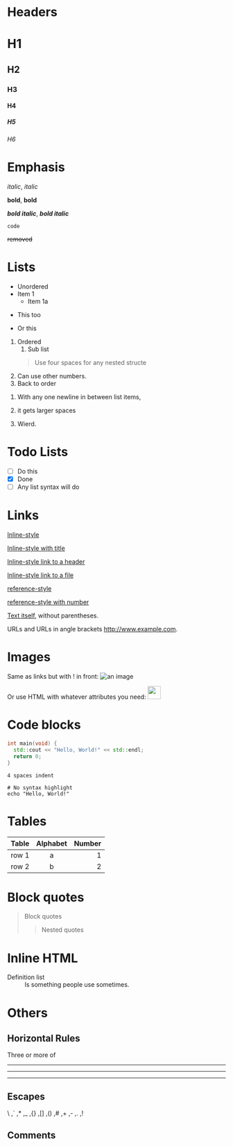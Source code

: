 <!---
Markdown cheatsheet

Maintainer:  Beomjoon Goh
Last Change: 08 Mar 2020 03:33:12 +0900
-->

# Headers

# H1
## H2
### H3
#### H4
##### H5
###### H6

# Emphasis

*italic*, _italic_

**bold**, __bold__

***bold italic***, ___bold italic___

`code`

~~removed~~

# Lists

* Unordered
* Item 1
    * Item 1a
- This too
+ Or this

1. Ordered
    1. Sub list
    > Use four spaces for any nested structe
1. Can use other numbers.
1. Back to order

<!-- break the ordered list and start new-->

1. With any one newline in between list items,

1. it gets larger spaces
1. Wierd.

# Todo Lists

* [ ] Do this
* [x] Done
* [ ] Any list syntax will do

# Links

[Inline-style](https://www.google.com)

[Inline-style with title](https://www.google.com "Google's Homepage")

[Inline-style link to a header](#links)

[Inline-style link to a file](../see/this)

[reference-style][Case-insensitive Text]

[reference-style with number][1]

[Text itself], without parentheses.

URLs and URLs in angle brackets <http://www.example.com>.

[case-insensitive text]: https://www.mozilla.org
[1]: http://slashdot.org
[Text itself]: http://www.reddit.com

# Images

Same as links but with \! in front: ![an image](./img/image.png)

Or use HTML with whatever attributes you need:
<img src="./img/image.png" height="30">

# Code blocks

```cpp
int main(void) {
  std::cout << "Hello, World!" << std::endl;
  return 0;
}
```

    4 spaces indent

```
# No syntax highlight
echo "Hello, World!"
```

# Tables

| Table | Alphabet | Number  |
|-------|:--------:| -------:|
| row 1 | a        | 1       |
| row 2 | b        | 2       |

# Block quotes

> Block quotes
> > Nested quotes

# Inline HTML

<dl>
  <dt>Definition list</dt>
  <dd>Is something people use sometimes.</dd>
</dl>

# Others

## Horizontal Rules

Three or more of
******
------
______

## Escapes

\\ ,\` ,\* ,\_ ,\{\} ,\[\] ,\(\) ,\# ,\+ ,\- ,\.  ,\!
 
## Comments

<!-- HTML comments -->

<!--
Multi line
comments
-->

[//]: # "Comment abusing empty links"

[//]: # (parentheses works too)

[//]: # "
Multi line comment
As long as there's no blank line.
"
